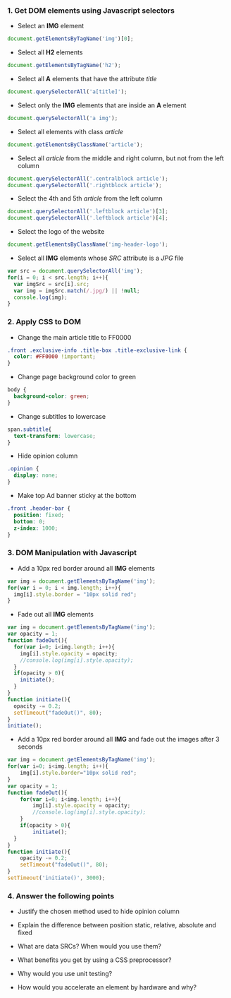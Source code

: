 ### 1. Get DOM elements using Javascript selectors

* Select an __IMG__ element
```js
document.getElementsByTagName('img')[0];
```
* Select all __H2__ elements
```js
document.getElementsByTagName('h2');
```
* Select all __A__ elements that have the attribute _title_
```js
document.querySelectorAll('a[title]');
```
* Select only the __IMG__ elements that are inside an __A__ element
```js
document.querySelectorAll('a img');
```
* Select all elements with class _article_
```js
document.getElementsByClassName('article');
```
* Select all _article_ from the middle and right column, but not from the left column
```js
document.querySelectorAll('.centralblock article');
document.querySelectorAll('.rightblock article');
```
* Select the 4th and 5th _article_ from the left column
```js
document.querySelectorAll('.leftblock article')[3];
document.querySelectorAll('.leftblock article')[4];
```
* Select the logo of the website
```js
document.getElementsByClassName('img-header-logo');
```
* Select all __IMG__ elements whose _SRC_ attribute is a _JPG_ file
```js
var src = document.querySelectorAll('img');
for(i = 0; i < src.length; i++){
  var imgSrc = src[i].src;
  var img = imgSrc.match(/.jpg/) || !null;
  console.log(img);
}
```

### 2. Apply CSS to DOM

* Change the main article title to FF0000
```css
.front .exclusive-info .title-box .title-exclusive-link {
  color: #FF0000 !important;
}
```
* Change page background color to green
```css
body {
  background-color: green;
}
```
* Change subtitles to lowercase
```css
span.subtitle{
  text-transform: lowercase;
}
```
* Hide opinion column
```css
.opinion {
  display: none;
}
```
* Make top Ad banner sticky at the bottom
```css
.front .header-bar {
  position: fixed;
  bottom: 0;
  z-index: 1000;
}
```

### 3. DOM Manipulation with Javascript

* Add a 10px red border around all __IMG__ elements
```js
var img = document.getElementsByTagName('img');
for(var i = 0; i < img.length; i++){
  img[i].style.border = "10px solid red";
}
```
* Fade out all __IMG__ elements
```js
var img = document.getElementsByTagName('img');
var opacity = 1;
function fadeOut(){
  for(var i=0; i<img.length; i++){
    img[i].style.opacity = opacity;
    //console.log(img[i].style.opacity);
  }
  if(opacity > 0){
    initiate();
  }
}
function initiate(){
  opacity -= 0.2;
  setTimeout("fadeOut()", 80);
}
initiate();
```
* Add a 10px red border around all __IMG__ and fade out the images after 3 seconds
```js
var img = document.getElementsByTagName('img');
for(var i=0; i<img.length; i++){
	img[i].style.border="10px solid red";
}
var opacity = 1;
function fadeOut(){
	for(var i=0; i<img.length; i++){
		img[i].style.opacity = opacity;
		//console.log(img[i].style.opacity);
	}
	if(opacity > 0){
		initiate();
  }
}
function initiate(){
	opacity -= 0.2;
	setTimeout("fadeOut()", 80);
}
setTimeout('initiate()', 3000);
```

### 4. Answer the following points

* Justify the chosen method used to hide opinion column

* Explain the difference between position static, relative, absolute and fixed

* What are data SRCs? When would you use them?

* What benefits you get by using a CSS preprocessor?

* Why would you use unit testing?

* How would you accelerate an element by hardware and why?



